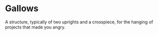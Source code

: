 # Gallows
 A structure, typically of two uprights and a crosspiece, for the hanging of projects that made you angry.
